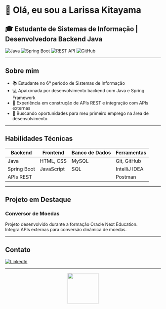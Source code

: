 # 👋 Olá, eu sou a Larissa Kitayama

## 🎓 Estudante de Sistemas de Informação | Desenvolvedora Backend Java

![Java](https://img.shields.io/badge/Java-ED8B00?style=for-the-badge&logo=java&logoColor=white)
![Spring Boot](https://img.shields.io/badge/Spring_Boot-6DB33F?style=for-the-badge&logo=spring&logoColor=white)
![REST API](https://img.shields.io/badge/REST_API-61DAFB?style=for-the-badge&logo=rest&logoColor=black)
![GitHub](https://img.shields.io/badge/GitHub-181717?style=for-the-badge&logo=github&logoColor=white)

---

## Sobre mim

- 📚 Estudante no 6º período de Sistemas de Informação  
- 💻 Apaixonada por desenvolvimento backend com Java e Spring Framework  
- 🚀 Experiência em construção de APIs REST e integração com APIs externas  
- 🔎 Buscando oportunidades para meu primeiro emprego na área de desenvolvimento  

---

## Habilidades Técnicas

| Backend        | Frontend       | Banco de Dados    | Ferramentas       |
| -------------- | -------------- | ----------------- | ----------------- |
| Java           | HTML, CSS      | MySQL             | Git, GitHub       |
| Spring Boot    | JavaScript     | SQL               | IntelliJ IDEA     |
| APIs REST      |                |                   | Postman           |

---

## Projeto em Destaque

### Conversor de Moedas  
Projeto desenvolvido durante a formação Oracle Next Education.  
Integra APIs externas para conversão dinâmica de moedas.



---

## Contato

[![LinkedIn](https://img.shields.io/badge/LinkedIn-0A66C2?style=for-the-badge&logo=linkedin&logoColor=white)](https://www.linkedin.com/in/larissa-kitayama/)  

---

<div align="center">
  <img height="100" src="https://github-readme-stats.vercel.app/api?username=larissakita&show_icons=true&theme=dark" />
</div>
